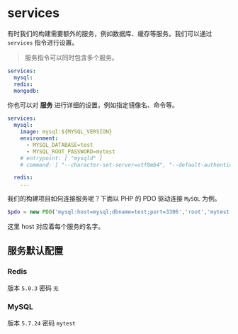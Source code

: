 # services

有时我们的构建需要额外的服务，例如数据库、缓存等服务。我们可以通过 `services` 指令进行设置。

> 服务指令可以同时包含多个服务。

```yaml
services:
  mysql:
  redis:
  mongodb:    
```

你也可以对 **服务** 进行详细的设置，例如指定镜像名、命令等。

```yaml
services:
  mysql:
    image: mysql:${MYSQL_VERSION}
    environment:
      - MYSQL_DATABASE=test
      - MYSQL_ROOT_PASSWORD=mytest
    # entrypoint: [ "mysqld" ]
    # command: [ "--character-set-server=utf8mb4", "--default-authentication-plugin=mysql_native_password" ]

  redis:
    ...
```

我们的构建项目如何连接服务呢？下面以 PHP 的 PDO 驱动连接 `MySQL` 为例。

```php
$pdo = new PDO('mysql:host=mysql;dbname=test;port=3306','root','mytest');
```

这里 host 对应着每个服务的名字。

## 服务默认配置

### Redis

版本 `5.0.3`
密码 `无`

### MySQL

版本 `5.7.24`
密码 `mytest`
